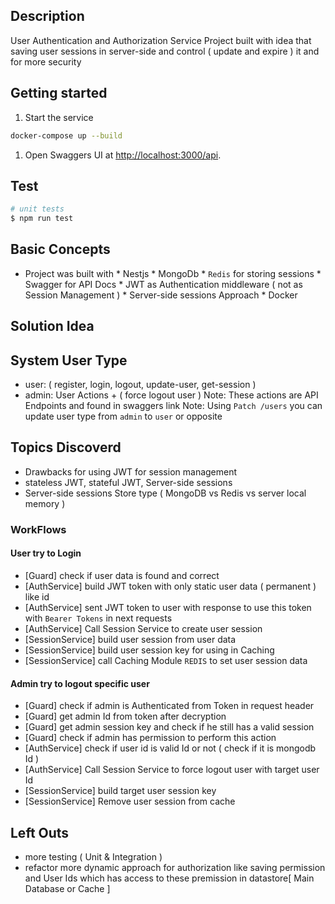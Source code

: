 ## Description
User Authentication and Authorization Service 
Project built with idea that saving user sessions in server-side and control ( update and expire ) it and for more security

## Getting started
1. Start the service 
```bash 
docker-compose up --build 
```
1. Open Swaggers UI at <http://localhost:3000/api>.

## Test
```bash
# unit tests
$ npm run test
```
## Basic Concepts
* Project was built with * Nestjs * MongoDb * `Redis` for storing sessions * Swagger for API Docs * JWT as Authentication middleware ( not as Session Management ) * Server-side sessions Approach * Docker

## Solution Idea

## System User Type
- user: ( register, login, logout, update-user, get-session )
- admin: User Actions + ( force logout user )
Note: These actions are API Endpoints and found in swaggers link 
Note: Using `Patch /users` you can update user type from `admin` to `user` or opposite 

## Topics Discoverd
- Drawbacks for using JWT for session management
- stateless JWT, stateful JWT, Server-side sessions
- Server-side sessions Store type ( MongoDB vs Redis vs server local memory )


### WorkFlows
#### User try to Login
- [Guard] check if user data is found and correct
- [AuthService] build JWT token with only static user data ( permanent ) like id
- [AuthService] sent JWT token to user with response to use this token with `Bearer Tokens` in next requests 
- [AuthService] Call Session Service to create user session
- [SessionService] build user session from user data
- [SessionService] build user session key for using in Caching
- [SessionService] call Caching Module `REDIS` to set user session data

#### Admin try to logout specific user
- [Guard] check if admin is Authenticated from Token in request header
- [Guard] get admin Id from token after decryption
- [Guard] get admin session key and check if he still has a valid session
- [Guard] check if admin has permission to perform this action
- [AuthService] check if user id is valid Id or not ( check if it is mongodb Id )
- [AuthService] Call Session Service to force logout user with target user Id 
- [SessionService] build target user session key
- [SessionService] Remove user session from cache

## Left Outs
- more testing ( Unit & Integration )
- refactor more dynamic approach for authorization like saving permission and User Ids which has access to these premission in datastore[ Main Database or Cache ] 